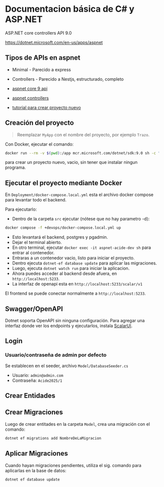 # Documentacion básica de C# y ASP.NET

ASP.NET core controllers API 9.0

https://dotnet.microsoft.com/en-us/apps/aspnet

## Tipos de APIs en aspnet

- Minimal - Parecido a express
- Controllers - Parecido a Nestjs, estructurado, completo

- [aspnet core 9 api](https://learn.microsoft.com/en-us/aspnet/core/fundamentals/apis?view=aspnetcore-9.0)
- [aspnet controllers](https://learn.microsoft.com/en-us/aspnet/core/web-api/?view=aspnetcore-9.0)
- [tutorial para crear proyecto nuevo](https://learn.microsoft.com/en-us/aspnet/core/tutorials/first-web-api?view=aspnetcore-9.0)

## Creación del proyecto

> Reemplazar `MyApp` con el nombre del proyecto, por ejemplo `Trazo`.

Con Docker, ejecutar el comando:

```sh
docker run --rm -v $(pwd):/app mcr.microsoft.com/dotnet/sdk:9.0 sh -c "cd /app && dotnet new webapi --use-controllers -o MyApp && chown -R $(id -u):$(id -g) MyApp"
```

para crear un proyecto nuevo, vacio, sin tener que instalar ningun programa.


## Ejecutar el proyecto mediante Docker

En `Deployment/docker-compose.local.yml` esta el archivo docker compose para levantar todo el backend.

Para ejecutarlo:

- Dentro de la carpeta `src` ejecutar (nótese que no hay parametro -d):

```sh
docker compose -f +devops/docker-compose.local.yml up
```

- Esto levantará el backend, postgres y pgadmin.
- Dejar el terminal abierto.
- En otro terminal, ejecutar `docker exec -it aspnet-acide-dev sh` para entrar al contenedor.
- Entraras a un contenedor vacio, listo para iniciar el proyecto.
- Dentro ejecuta `dotnet-ef database update` para aplicar las migraciones.
- Luego, ejecuta `dotnet watch run` para iniciar la aplicacion.
- Ahora puedes acceder al backend desde afuera, en `http://localhost:5233`.
- La interfaz de openapi esta en `http://localhost:5233/scalar/v1`

El frontend se puede conectar normalmente a `http://localhost:5233`.


## Swagger/OpenAPI

Dotnet soporta OpenAPI sin ninguna configuración. Para agregar una interfaz
donde ver los endpoints y ejecutarlos, instala
[ScalarUI](https://github.com/scalar/scalar/blob/main/integrations/aspnetcore/README.md).


## Login

### Usuario/contraseña de admin por defecto

Se establecen en el seeder, archivo `Model/DatabaseSeeder.cs`

- Usuario: `admin@admin.com`
- Contraseña: `Acide2025/1`


## Crear Entidades


## Crear Migraciones

Luego de crear entitades en la carpeta `Model`, crea una migración con
el comando:
```sh
dotnet ef migrations add NombreDeLaMigracion
```

## Aplicar Migraciones

Cuando hayan migraciones pendientes, utiliza el sig. comando para
aplicarlas en la base de datos:
```sh
dotnet ef database update
```
